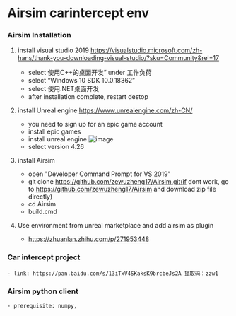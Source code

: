 # Airsim carintercept env

### Airsim Installation

1. install visual studio 2019 https://visualstudio.microsoft.com/zh-hans/thank-you-downloading-visual-studio/?sku=Community&rel=17
    - select 使用C++的桌面开发” under 工作负荷
    - select “Windows 10 SDK 10.0.18362”
    - select 使用.NET桌面开发
    - after installation complete, restart destop

2. install Unreal engine https://www.unrealengine.com/zh-CN/
    - you need to sign up for an epic game account
    - install epic games
    - install unreal engine 
![image](https://user-images.githubusercontent.com/85209880/144958513-2d4bb89b-0682-4177-a71c-4dd4e61806bb.png)
    - select version 4.26
    
3. install Airsim
    - open "Developer Command Prompt for VS 2019"
    - git clone https://github.com/zewuzheng17/Airsim.git(if dont work, go to https://github.com/zewuzheng17/Airsim and download zip file directly)
    - cd Airsim
    - build.cmd
 
4. Use environment from unreal marketplace and add airsim as plugin
    - https://zhuanlan.zhihu.com/p/271953448

### Car intercept project
    - link: https://pan.baidu.com/s/13iTxV4SKaksK9brcbeJs2A 提取码：zzw1

### Airsim python client
    - prerequisite: numpy,
